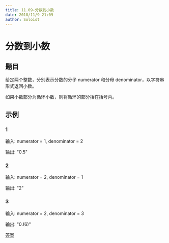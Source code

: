 ```yaml
---
title: 11.09-分数到小数
date: 2018/11/9 21:09
author: Soloist
---
```

    
# 分数到小数

## 题目

给定两个整数，分别表示分数的分子 numerator 和分母 denominator，以字符串形式返回小数。

如果小数部分为循环小数，则将循环的部分括在括号内。

## 示例

### 1

输入: numerator = 1, denominator = 2

输出: "0.5"

### 2

输入: numerator = 2, denominator = 1

输出: "2"

### 3

输入: numerator = 2, denominator = 3

输出: "0.(6)"

[答案](https://github.com/aSoloist/java-algorithm/blob/master/code/2018/11/09/Main.java)